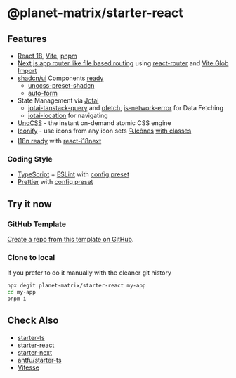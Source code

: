 # @planet-matrix/starter-react

## Features

- [React 18](https://github.com/facebook/react), [Vite](https://github.com/vitejs/vite), [pnpm](https://pnpm.io/)
- [Next.js app router like file based routing](./src/app) using [react-router](https://github.com/remix-run/react-router) and [Vite Glob Import](https://vitejs.dev/guide/features#glob-import)
- [shadcn/ui](https://github.com/shadcn-ui/ui) Components [ready](src/components/ui)
  - [unocss-preset-shadcn](https://github.com/hyoban/unocss-preset-shadcn)
  - [auto-form](https://github.com/vantezzen/auto-form)
- State Management via [Jotai](https://github.com/pmndrs/jotai)
  - [jotai-tanstack-query](https://github.com/jotaijs/jotai-tanstack-query) and [ofetch](https://github.com/unjs/ofetch), [is-network-error](https://github.com/sindresorhus/is-network-error) for Data Fetching
  - [jotai-location](https://github.com/jotaijs/jotai-location) for navigating
- [UnoCSS](https://github.com/unocss/unocss) - the instant on-demand atomic CSS engine
- [Iconify](https://iconify.design) - use icons from any icon sets [🔍Icônes](https://icones.netlify.app/) [with classes](https://unocss.dev/presets/icons)
- [I18n ready](./src/lib/i18n/locales) with [react-i18next](https://github.com/i18next/react-i18next)

### Coding Style

- [TypeScript](https://github.com/microsoft/TypeScript) + [ESLint](https://github.com/eslint/eslint) with [config preset](https://planet-matrix.github.io/tech-docs/code-lint)
- [Prettier](https://github.com/prettier/prettier) with [config preset](https://planet-matrix.github.io/tech-docs/code-format)

## Try it now

### GitHub Template

[Create a repo from this template on GitHub](https://github.com/planet-matrix/starter-react/generate).

### Clone to local

If you prefer to do it manually with the cleaner git history

```bash
npx degit planet-matrix/starter-react my-app
cd my-app
pnpm i
```

## Check Also

- [starter-ts](https://github.com/planet-matrix/starter-ts)
- [starter-react](https://github.com/planet-matrix/starter-react)
- [starter-next](https://github.com/planet-matrix/starter-next)
- [antfu/starter-ts](https://github.com/antfu/starter-ts)
- [Vitesse](https://github.com/antfu/vitesse)
